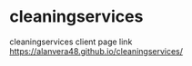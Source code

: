 # cleaningservices
cleaningservices client page
 link https://alanvera48.github.io/cleaningservices/
